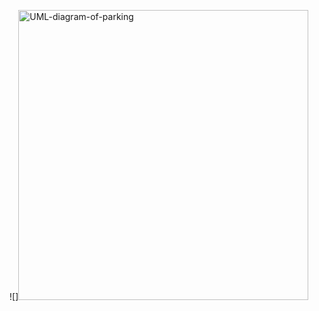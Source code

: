 ![]<img width="464" alt="UML-diagram-of-parking" src="https://user-images.githubusercontent.com/94230272/143026651-66a114e6-2b4d-41eb-8373-5e2c82fff14a.png">

